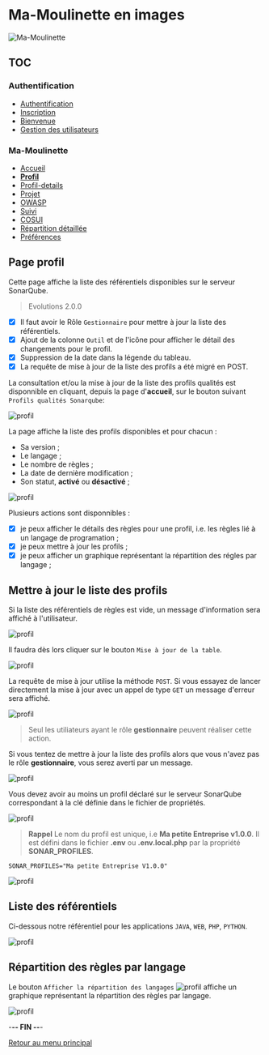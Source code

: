 # Ma-Moulinette en images

![Ma-Moulinette](/documentation/ressources/home-000.jpg)

## TOC

### Authentification

* [Authentification](/documentation/authentification.md)
* [Inscription](/documentation/inscription.md)
* [Bienvenue]((/documentation/bienvenue.md))
* [Gestion des utilisateurs](utilisateur.md)

### Ma-Moulinette

* [Accueil](/documentation/accueil.md)
* [**Profil**](/documentation/profil.md)
* [Profil-details](/documentation/profil-details.md)
* [Projet](/documentation/projet.md)
* [OWASP](/documentation/owasp.md)
* [Suivi](/documentation/suivi.md)
* [COSUI](/documentation/cosui.md)
* [Répartition détaillée](/documentation/repartition_details.md)
* [Préférences](/documentation/preferences.md)

## Page profil

Cette page affiche la liste des référentiels disponibles sur le serveur SonarQube.

> Evolutions 2.0.0

* [x] Il faut avoir le Rôle `Gestionnaire` pour mettre à jour la liste des référentiels.
* [x] Ajout de la colonne `Outil` et de l'icône pour afficher le détail des changements pour le profil.
* [x] Suppression de la date dans la légende du tableau.
* [x] La requête de mise à jour de la liste des profils a été migré en POST.

La consultation et/ou la mise à jour de la liste des profils qualités est disponnible en cliquant, depuis la page d'**accueil**, sur le bouton suivant `Profils qualités Sonarqube`:

![profil](/documentation/ressources/profil-000.jpg)

La page affiche la liste des profils disponibles et pour chacun :

* Sa version ;
* Le langage ;
* Le nombre de règles ;
* La date de dernière modification ;
* Son statut, **activé** ou **désactivé** ;

![profil](/documentation/ressources/profil-001.jpg)

Plusieurs actions sont disponnibles :

* [x] je peux afficher le détails des règles pour une profil, i.e. les règles lié à un langage de programation ;
* [x] je peux mettre à jour les profils ;
* [x] je peux afficher un graphique représentant la répartition des régles par langage ;

## Mettre à jour le liste des profils

Si la liste des référentiels de règles est vide, un message d'information sera affiché à l'utilisateur.

![profil](/documentation/ressources/profil-002.jpg)

Il faudra dès lors cliquer sur le bouton `Mise à jour de la table`.

![profil](/documentation/ressources/profil-003.jpg)

La requête de mise à jour utilise la méthode `POST`. Si vous essayez de lancer directement la mise à jour avec un appel de type `GET` un message d'erreur sera affiché.

![profil](/documentation/ressources/profil-005.jpg)

> Seul les utiliateurs ayant le rôle **gestionnaire** peuvent réaliser cette action.

Si vous tentez de mettre à jour la liste des profils alors que vous n'avez pas le rôle **gestionnaire**, vous serez averti par un message.

![profil](/documentation/ressources/profil-006.jpg)

Vous devez avoir au moins un profil déclaré sur le serveur SonarQube correspondant à la clé définie dans le fichier de propriétés.

![profil](/documentation/ressources/profil-007.jpg)

> **Rappel**  Le nom du profil est unique, i.e **Ma petite Entreprise v1.0.0**. Il est défini dans le fichier **.env** ou **.env.local.php** par la propriété **SONAR_PROFILES**.

```properties
SONAR_PROFILES="Ma petite Entreprise V1.0.0"
```

![profil](/documentation/ressources/profil-008.jpg)

## Liste des référentiels

Ci-dessous notre référentiel pour les applications `JAVA`, `WEB`, `PHP`, `PYTHON`.

![profil](/documentation/ressources/profil-010.jpg)

## Répartition des règles par langage

Le bouton `Afficher la répartition des langages` ![profil](/documentation/ressources/profil-009.jpg)
affiche un graphique représentant la répartition des règles par langage.

![profil](/documentation/ressources/profil-011.jpg)

-**-- FIN --**-

[Retour au menu principal](/README.md)
